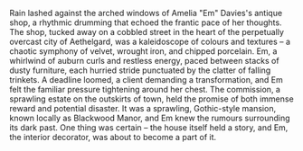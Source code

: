 Rain lashed against the arched windows of Amelia "Em" Davies's antique shop, a rhythmic drumming that echoed the frantic pace of her thoughts.  The shop, tucked away on a cobbled street in the heart of the perpetually overcast city of Aethelgard, was a kaleidoscope of colours and textures – a chaotic symphony of velvet, wrought iron, and chipped porcelain.  Em, a whirlwind of auburn curls and restless energy, paced between stacks of dusty furniture, each hurried stride punctuated by the clatter of falling trinkets.  A deadline loomed, a client demanding a transformation, and Em felt the familiar pressure tightening around her chest.  The commission, a sprawling estate on the outskirts of town, held the promise of both immense reward and potential disaster.  It was a sprawling, Gothic-style mansion, known locally as Blackwood Manor, and Em knew the rumours surrounding its dark past.   One thing was certain – the house itself held a story, and Em, the interior decorator, was about to become a part of it.
